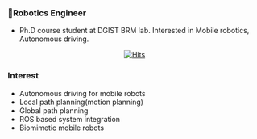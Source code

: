 ### 🤖Robotics Engineer
- Ph.D course student at DGIST BRM lab. Interested in Mobile robotics, Autonomous driving.

<div align=center>
  
[![Hits](https://hits.seeyoufarm.com/api/count/incr/badge.svg?url=https%3A%2F%2Fgithub.com%2FSeunghyunLim&count_bg=%2379C83D&title_bg=%23555555&icon=&icon_color=%23E7E7E7&title=hits&edge_flat=false)](https://hits.seeyoufarm.com)
  
<!--![Anurag's GitHub stats](https://github-readme-stats.vercel.app/api?username=SeunghyunLim&count_private=true&theme=vue-dark)-->
  
</div>  

### Interest
- Autonomous driving for mobile robots
- Local path planning(motion planning)
- Global path planning
- ROS based system integration
- Biomimetic mobile robots
